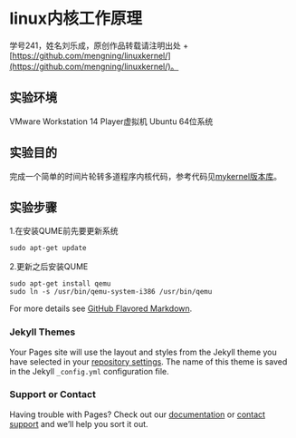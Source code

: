 # linux内核工作原理

学号241，姓名刘乐成，原创作品转载请注明出处 + [https://github.com/mengning/linuxkernel/](https://github.com/mengning/linuxkernel/)。

## 实验环境

VMware Workstation 14 Player虚拟机
Ubuntu 64位系统

## 实验目的

完成一个简单的时间片轮转多道程序内核代码，参考代码见[mykernel版本库](https://github.com/mengning/mykernel)。

## 实验步骤

1.在安装QUME前先要更新系统

```markdown
sudo apt-get update
```

2.更新之后安装QUME

```
sudo apt-get install qemu
sudo ln -s /usr/bin/qemu-system-i386 /usr/bin/qemu
```

For more details see [GitHub Flavored Markdown](https://guides.github.com/features/mastering-markdown/).

### Jekyll Themes

Your Pages site will use the layout and styles from the Jekyll theme you have selected in your [repository settings](https://github.com/llc1024/linux.github.io/settings). The name of this theme is saved in the Jekyll `_config.yml` configuration file.

### Support or Contact

Having trouble with Pages? Check out our [documentation](https://help.github.com/categories/github-pages-basics/) or [contact support](https://github.com/contact) and we’ll help you sort it out.
